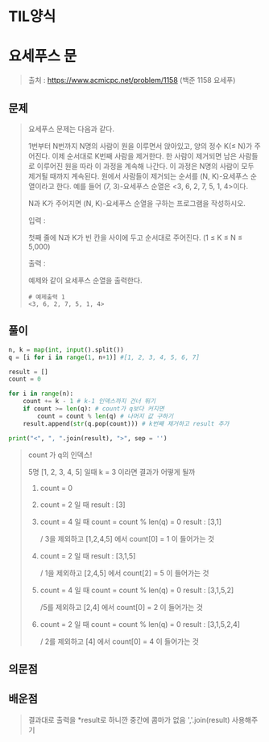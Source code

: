 # TIL양식

# 요세푸스 문

> 출처 : https://www.acmicpc.net/problem/1158 (백준 1158 요세푸)
> 

## 문제 

> 요세푸스 문제는 다음과 같다.
>
> 1번부터 N번까지 N명의 사람이 원을 이루면서 앉아있고, 양의 정수 K(≤ N)가 주어진다. 이제 순서대로 K번째 사람을 제거한다. 한 사람이 제거되면 남은 사람들로 이루어진 원을 따라 이 과정을 계속해 나간다. 이 과정은 N명의 사람이 모두 제거될 때까지 계속된다. 원에서 사람들이 제거되는 순서를 (N, K)-요세푸스 순열이라고 한다. 예를 들어 (7, 3)-요세푸스 순열은 <3, 6, 2, 7, 5, 1, 4>이다.
>
> N과 K가 주어지면 (N, K)-요세푸스 순열을 구하는 프로그램을 작성하시오.
>
> 
>
> 입력 :
>
> 첫째 줄에 N과 K가 빈 칸을 사이에 두고 순서대로 주어진다. (1 ≤ K ≤ N ≤ 5,000)
>
> 
>
> 출력 :
>
> 예제와 같이 요세푸스 순열을 출력한다.
>
> ```
> # 예제출력 1
> <3, 6, 2, 7, 5, 1, 4>
> ```

## 풀이



```python
n, k = map(int, input().split())
q = [i for i in range(1, n+1)] #[1, 2, 3, 4, 5, 6, 7]

result = []
count = 0

for i in range(n):
    count += k - 1 # k-1 인덱스까지 건너 뛰기
    if count >= len(q): # count가 q보다 커지면
        count = count % len(q) # 나머지 값 구하기
    result.append(str(q.pop(count))) # k번째 제거하고 result 추가

print("<", ", ".join(result), ">", sep = '')
```

> count 가 q의 인덱스!
>
> 5명 [1, 2, 3, 4, 5] 일때 k = 3 이라면 결과가 어떻게 될까
>
> 1) count = 0
>
> 2) count = 2 일 때 result : [3]
>
> 3) count = 4 일 때 count = count % len(q) = 0 result : [3,1] 
>
>    / 3을 제외하고 [1,2,4,5] 에서 count[0] = 1 이 들어가는 것
>
> 4) count = 2 일 때 result : [3,1,5] 
>
>    / 1을 제외하고 [2,4,5] 에서 count[2] = 5 이 들어가는 것
>
> 5) count = 4 일 때 count = count % len(q) = 0 result : [3,1,5,2]
>
>     /5를 제외하고 [2,4] 에서 count[0] = 2 이 들어가는 것
>
> 6) count = 2 일 때 count = count % len(q) = 0 result : [3,1,5,2,4]
>
>     / 2를 제외하고 [4] 에서 count[0] = 4 이 들어가는 것
>
> 

## 의문점



## 배운점

> 결과대로 출력을 *result로 하니깐 중간에 콤마가 없음 ','.join(result) 사용해주기 